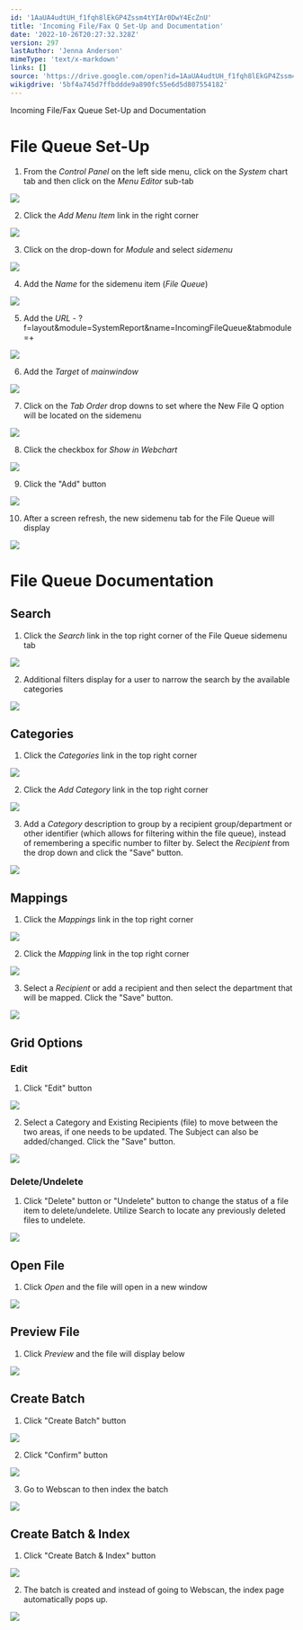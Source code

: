 ```yaml
---
id: '1AaUA4udtUH_f1fqh8lEkGP4Zssm4tYIAr0DwY4EcZnU'
title: 'Incoming File/Fax Q Set-Up and Documentation'
date: '2022-10-26T20:27:32.328Z'
version: 297
lastAuthor: 'Jenna Anderson'
mimeType: 'text/x-markdown'
links: []
source: 'https://drive.google.com/open?id=1AaUA4udtUH_f1fqh8lEkGP4Zssm4tYIAr0DwY4EcZnU'
wikigdrive: '5bf4a745d7ffbddde9a890fc55e6d5d807554182'
---
```

Incoming File/Fax Queue Set-Up and Documentation

  
# File Queue Set-Up  


1. From the <em>Control Panel</em> on the left side menu, click on the <em>System</em> chart tab and then click on the <em>Menu Editor</em> sub-tab
  
![](../incoming-file-fax-q-set-up-and-documentation.assets/100002010000055B00000377DACF73DA75AD7C15.png)  


2. Click the <em>Add Menu Item</em> link in the right corner
  
![](../incoming-file-fax-q-set-up-and-documentation.assets/100002010000074E000000F237FF582817A275CF.png)  





3. Click on the drop-down for <em>Module</em> and select <em>sidemenu</em>
  
![](../incoming-file-fax-q-set-up-and-documentation.assets/100002010000037C000001DBA98F5E815717FE66.png)  


4. Add the <em>Name</em> for the sidemenu item (<em>File Queue</em>)
  
![](../incoming-file-fax-q-set-up-and-documentation.assets/100002010000034E000001B608968BE0FBBD96B1.png)  







5. Add the <em>URL</em> - ?f=layout&module=SystemReport&name=IncomingFileQueue&tabmodule=+ 
  
![](../incoming-file-fax-q-set-up-and-documentation.assets/100002010000034C000001B48D960F7ADA98110F.png)  


6. Add the <em>Target</em> of <em>mainwindow</em>
  
![](../incoming-file-fax-q-set-up-and-documentation.assets/1000020100000351000001B17C8AB188FD58038E.png)  






7. Click on the <em>Tab Order</em> drop downs to set where the New File Q option will be located on the sidemenu
  
![](../incoming-file-fax-q-set-up-and-documentation.assets/100002010000034B000001B3CA8BF07566BD6C53.png)  


8. Click the checkbox for <em>Show in Webchart</em>
  
![](../incoming-file-fax-q-set-up-and-documentation.assets/100002010000034B000001B343833ED3524385C2.png)  








9. Click the "Add" button
  
![](../incoming-file-fax-q-set-up-and-documentation.assets/100002010000034B000001B36C69DECE77938598.png)  


10. After a screen refresh, the new sidemenu tab for the File Queue will display
  
![](../incoming-file-fax-q-set-up-and-documentation.assets/10000201000000BC0000023C24BDA42830169E76.png)  




  
# File Queue Documentation  


  
## Search  


1. Click the <em>Search</em> link in the top right corner of the File Queue sidemenu tab
  
![](../incoming-file-fax-q-set-up-and-documentation.assets/10000201000006AC00000151E95299222CC40ECA.png)  


2. Additional filters display for a user to narrow the search by the available categories
  
![](../incoming-file-fax-q-set-up-and-documentation.assets/1000020100000341000000C4D4537F70FF195C5E.png)  


  
## Categories  


1. Click the <em>Categories</em> link in the top right corner
  
![](../incoming-file-fax-q-set-up-and-documentation.assets/10000201000006AC000001511775D8B3B87C7D04.png)  


2. Click the <em>Add Category</em> link in the top right corner
  
![](../incoming-file-fax-q-set-up-and-documentation.assets/10000201000006B9000001408A7CCB4164DDE7F4.png)  


3. Add a <em>Category</em> description to group by a recipient group/department or other identifier (which allows for filtering within the file queue), instead of remembering a specific number to filter by. Select the <em>Recipient</em> from the drop down and click the "Save" button.
  
![](../incoming-file-fax-q-set-up-and-documentation.assets/100002010000018A000001188C5AFE5AAF3945EA.png)  


  
## Mappings  


1. Click the <em>Mappings</em> link in the top right corner
  
![](../incoming-file-fax-q-set-up-and-documentation.assets/10000201000006AC00000151B4AC0B0498F80CFC.png)  


2. Click the <em>Mapping</em> link in the top right corner
  
![](../incoming-file-fax-q-set-up-and-documentation.assets/10000201000006B40000019082A6F3661475F56B.png)  


3. Select a <em>Recipient </em>or add a recipient and then select the department that will be mapped. Click the "Save" button.
  
![](../incoming-file-fax-q-set-up-and-documentation.assets/100002010000020C0000014F213F7A7AC553948F.png)  
 

  
## Grid Options  


  
### Edit  


1. Click "Edit" button
  
![](../incoming-file-fax-q-set-up-and-documentation.assets/1000020100000305000001C103FC011B8A830974.png)  







2. Select a Category and Existing Recipients (file) to move between the two areas, if one needs to be updated. The Subject can also be added/changed. Click the "Save" button.
  
![](../incoming-file-fax-q-set-up-and-documentation.assets/10000201000001A900000125CA0F495DB695B45E.png)  


  
### Delete/Undelete  


1. Click "Delete" button or "Undelete" button to change the status of a file item to delete/undelete. Utilize Search to locate any previously deleted files to undelete. 
  
![](../incoming-file-fax-q-set-up-and-documentation.assets/1000020100000305000001C1B0A7A8DD01CEE753.png)  



  
## Open File  

1. Click <em>Open</em> and the file will open in a new window
  
![](../incoming-file-fax-q-set-up-and-documentation.assets/1000000000000780000004109C77F108FDC7BF3B.png)  

  
## Preview File  

1. Click <em>Preview</em> and the file will display below
  
![](../incoming-file-fax-q-set-up-and-documentation.assets/100000000000078000000410919332CFDD92965E.png)  


  
## Create Batch  


1. Click "Create Batch" button
  
![](../incoming-file-fax-q-set-up-and-documentation.assets/10000000000007800000040603D7ABA86F8B1ECB.png)  


2. Click "Confirm" button
  
![](../incoming-file-fax-q-set-up-and-documentation.assets/100002010000015C000000C496E24F39CAEF874B.png)  














3. Go to Webscan to then index the batch
  
![](../incoming-file-fax-q-set-up-and-documentation.assets/100000000000078000000410D3853EAAF0478AC3.png)  


  
## Create Batch & Index  


1. Click "Create Batch & Index" button
  
![](../incoming-file-fax-q-set-up-and-documentation.assets/100000000000078000000406B448EC07ECB4A412.png)  




2. The batch is created and instead of going to Webscan, the index page automatically pops up.
  
![](../incoming-file-fax-q-set-up-and-documentation.assets/1000000000000780000004065CC75CA94FE8F93F.png)  



 



